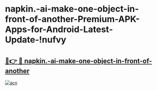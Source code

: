 # napkin.-ai-make-one-object-in-front-of-another-Premium-APK-Apps-for-Android-Latest-Update-!nufvy

# <h2><a href="https://mvt3m5.esa.edu.pl?title=napkin.-ai-make-one-object-in-front-of-another&ref=nufvy">🔗👉 🔴 napkin.-ai-make-one-object-in-front-of-another</a></h2>

[![acn](https://github.com/user-attachments/assets/0f9c940e-d8b0-45ae-aac7-cd30a18b3e1c)](https://mvt3m5.esa.edu.pl?title=napkin.-ai-make-one-object-in-front-of-another&ref=nufvy)

